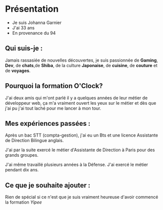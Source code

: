 # Présentation


* Je suis Johanna Garnier 
* J'ai 33 ans 
* En provenance du 94

## Qui suis-je :

Jamais rassasiée de nouvelles découvertes, je suis passionnée de **Gaming**, **Dev**, de **chats**,de **Shiba**, de la culture **Japonaise**, de **cuisine**, de **couture** et de **voyages**. 

## Pourquoi la formation O'Clock?

J'ai deux amis qui m'ont parlé il y a quelques années de leur métier de développeur web, ça m'a vraiment ouvert les yeux sur le métier et dès que j'ai pu j'ai tout laché pour me lancer à mon tour.

## Mes expériences passées : 
Après un bac STT (compta-gestion), j'ai eu un Bts et une licence Assistante de Direction Bilingue anglais. 

J'ai par la suite exercé le métier d'Assistante de Direction à Paris pour des grands groupes. 

J'ai même travaillé plusieurs années à la Défense. 
J'ai exercé le métier pendant dix ans. 

## Ce que je souhaite ajouter : 
Rien de spécial si ce n'est que je suis vraiment heureuse d'avoir commencé la formation *Yipee*